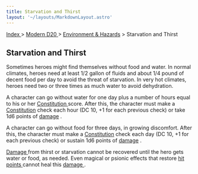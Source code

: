 ```yaml
---
title: Starvation and Thirst
layout: '~/layouts/MarkdownLayout.astro'
---
```


[ Index ](/) > [ Modern D20 ](/modern.d20.srd) > [ Environment & Hazards](/modern.d20.srd/environment.hazards) > Starvation and Thirst

##  Starvation and Thirst

Sometimes heroes might find themselves without food and water. In normal
climates, heroes need at least 1/2 gallon of fluids and about 1/4 pound of
decent food per day to avoid the threat of starvation. In very hot climates,
heroes need two or three times as much water to avoid dehydration.

A character can go without water for one day plus a number of hours equal to
his or her [ Constitution ](/modern.d20.srd/basics/ability.scores) score.
After this, the character must make a [ Constitution](/modern.d20.srd/basics/ability.scores) check each hour (DC 10, +1 for each
previous check) or take 1d6 points of [ damage](/modern.d20.srd/combat/damage) .

A character can go without food for three days, in growing discomfort. After
this, the character must make a [ Constitution](/modern.d20.srd/basics/ability.scores) check each day (DC 10, +1 for each
previous check) or sustain 1d6 points of [ damage](/modern.d20.srd/combat/damage) .

[ Damage ](/modern.d20.srd/combat/damage) from thirst or starvation cannot be
recovered until the hero gets water or food, as needed. Even magical or
psionic effects that restore [ hit points ](/modern.d20.srd/combat/hit.points)
cannot heal this [ damage ](/modern.d20.srd/combat/damage) .

